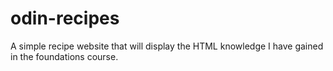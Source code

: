 # odin-recipes

A simple recipe website that will display the HTML knowledge I have gained in the foundations course. 